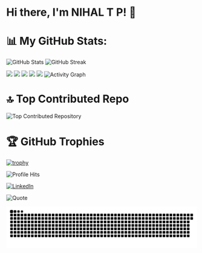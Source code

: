 # Hi there, I'm NIHAL T P! 👋

# 📊 My GitHub Stats:

![GitHub Stats](https://github-readme-stats.vercel.app/api?username=nihaltp&show_icons=true&count_private=true&theme=radical&hide_border=true)
![GitHub Streak](https://streak-stats.demolab.com?user=nihaltp&theme=radical&hide_border=true)

![](http://github-profile-summary-cards.vercel.app/api/cards/profile-details?username=nihaltp&theme=radical)
![](http://github-profile-summary-cards.vercel.app/api/cards/repos-per-language?username=nihaltp&theme=radical)
![](http://github-profile-summary-cards.vercel.app/api/cards/most-commit-language?username=nihaltp&theme=radical)
![](http://github-profile-summary-cards.vercel.app/api/cards/stats?username=nihaltp&theme=radical)
![](http://github-profile-summary-cards.vercel.app/api/cards/productive-time?username=nihaltp&theme=radical&utcOffset=5.3)
<img src="https://github-readme-activity-graph.vercel.app/graph?username=nihaltp&theme=redical&hide_border=true&area=true&hide_title=true" height="250" alt="Activity Graph" />

<!--
![](https://github-readme-stats.vercel.app/api/top-langs/?username=nihaltp&layout=compact&theme=radical&hide_border=true)

[![wakatime](https://wakatime.com/badge/user/nihaltp.svg)](https://wakatime.com/@nihaltp)

![Weekly Development Breakdown](https://github-readme-stats.vercel.app/api/wakatime?username=nihaltp&layout=compact&theme=radical&hide_border=true)

# 🔥 My Activity Graph:

![GitHub Activity Graph](https://github-readme-activity-graph.cyclic.app/graph?username=nihaltp&theme=react-dark)

![GitHub Contributions](https://github.com/nihaltp/nihaltp/blob/main/github-contribution.svg)

<a href="https://wakatime.com"><img src="https://wakatime.com/share/@nihaltp/2b595a71-5d04-4750-a578-7b3b885ea229.png" /></a>
-->

# 🔝 Top Contributed Repo
![Top Contributed Repository](https://github-contributor-stats.vercel.app/api?username=nihaltp&theme=radical&combine_all_yearly_contributions=true&hide_border=true)

# 🏆 GitHub Trophies
[![trophy](https://github-profile-trophy.vercel.app/?username=nihaltp&theme=radical&no-bg=true&column=4&margin-w=4&margin-h=4&no-frame=true)](https://github.com/nihaltp)

![Profile Hits](https://komarev.com/ghpvc/?username=nihaltp&color=009dff&label=PROFILE+HITS&style=for-the-badge)

<a href="https://www.linkedin.com/in/tp-nihal/" target="_blank">
    <img src="https://img.shields.io/badge/LinkedIn-0077B5?style=for-the-badge&logo=linkedin&logoColor=white" alt="LinkedIn" />
</a>


![Quote](https://quotes-github-readme.vercel.app/api?type=horizontal&theme=radical)

![Snake animation](https://github.com/nihaltp/nihaltp/blob/output/github-contribution-grid-snake.svg)
